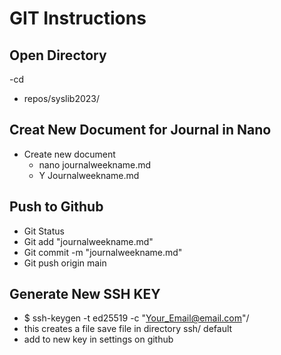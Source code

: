 # GIT Instructions

## Open Directory
-cd
- repos/syslib2023/

## Creat New Document for Journal in Nano

- Create new document
  - nano journalweekname.md
  - Y Journalweekname.md

## Push to Github
- Git Status
- Git add "journalweekname.md"
- Git commit -m "journalweekname.md"
- Git push origin main



## Generate New SSH KEY

- $ ssh-keygen -t ed25519 -c "Your_Email@email.com"/ 
- this creates a file save file in directory ssh/ default
- add to new key in settings on github
